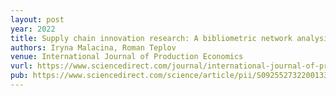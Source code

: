```yaml
---
layout: post
year: 2022
title: Supply chain innovation research: A bibliometric network analysis and literature review
authors: Iryna Malacina, Roman Teplov
venue: International Journal of Production Economics 
vurl: https://www.sciencedirect.com/journal/international-journal-of-production-economics
pub: https://www.sciencedirect.com/science/article/pii/S0925527322001335
---
```


